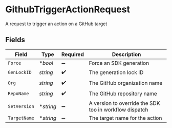 # GithubTriggerActionRequest

A request to trigger an action on a GitHub target


## Fields

| Field                                                  | Type                                                   | Required                                               | Description                                            |
| ------------------------------------------------------ | ------------------------------------------------------ | ------------------------------------------------------ | ------------------------------------------------------ |
| `Force`                                                | **bool*                                                | :heavy_minus_sign:                                     | Force an SDK generation                                |
| `GenLockID`                                            | *string*                                               | :heavy_check_mark:                                     | The generation lock ID                                 |
| `Org`                                                  | *string*                                               | :heavy_check_mark:                                     | The GitHub organization name                           |
| `RepoName`                                             | *string*                                               | :heavy_check_mark:                                     | The GitHub repository name                             |
| `SetVersion`                                           | **string*                                              | :heavy_minus_sign:                                     | A version to override the SDK too in workflow dispatch |
| `TargetName`                                           | **string*                                              | :heavy_minus_sign:                                     | The target name for the action                         |